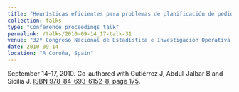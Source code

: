 ```yaml
---
title: "Heurísticas eficientes para problemas de planificación de pedidos con capacidad de inventario"
collection: talks
type: "Conference proceedings talk"
permalink: /talks/2010-09-14_17-talk-31
venue: "32º Congreso Nacional de Estadística e Investigación Operativa (SEIO)"
date: 2010-09-14
location: "A Coruña, Spain"
---
```

September 14-17, 2010. Co-authored with Gutiérrez J, Abdul-Jalbar B and Sicilia J.
[ISBN 978-84-693-6152-8, page 175](https://portalciencia.ull.es/documentos/607d889610181d45e5360db7?lang=en).